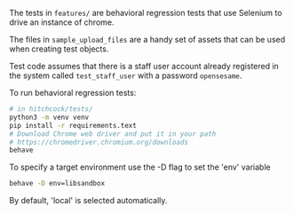 The tests in `features/` are behavioral regression tests that use Selenium to
drive an instance of chrome.

The files in `sample_upload_files` are a handy set of assets that can be used
when creating test objects.

Test code assumes that there is a staff user account already registered in the
system called `test_staff_user` with a password `opensesame`.

To run behavioral regression tests:

``` bash
# in hitchcock/tests/
python3 -m venv venv
pip install -r requirements.text
# Download Chrome web driver and put it in your path
# https://chromedriver.chromium.org/downloads
behave
```

To specify a target environment use the -D flag to set the 'env' variable

``` bash
behave -D env=libsandbox
```

By default, 'local' is selected automatically.
